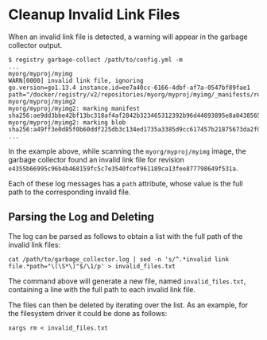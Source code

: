 # Cleanup Invalid Link Files

When an invalid link file is detected, a warning will appear in the garbage
collector output.

```shell
$ registry garbage-collect /path/to/config.yml -m
...
myorg/myproj/myimg
WARN[0000] invalid link file, ignoring                   go.version=go1.13.4 instance.id=ee7a40cc-6166-4dbf-af7a-0547bf89fae1 path="/docker/registry/v2/repositories/myorg/myproj/myimg/_manifests/revisions/sha256/e4355b66995c96b4b468159fc5c7e3540fcef961189ca13fee877798649f531a/link"
myorg/myproj/myimg2
myorg/myproj/myimg2: marking manifest sha256:ae9dd3bbe42bf13bc318af4af2842b323465312392b96d44893895e8a0438565 
myorg/myproj/myimg2: marking blob sha256:a49ff3e0d85f0b60ddf225db3c134ed1735a3385d9cc617457b21875673da2f0
...
```

In the example above, while scanning the `myorg/myproj/myimg` image, the 
garbage collector found an invalid link file for revision 
`e4355b66995c96b4b468159fc5c7e3540fcef961189ca13fee877798649f531a`. 

Each of these log messages has a `path` attribute, whose value is the full
path to the corresponding invalid file. 

## Parsing the Log and Deleting

The log can be parsed as follows to obtain a list with the full path of the
invalid link files:

```shell
cat /path/to/garbage_collector.log | sed -n 's/^.*invalid link file.*path="\(\S*\)"$/\1/p' > invalid_files.txt
```

The command above will generate a new file, named `invalid_files.txt`,
containing a line with the full path to each invalid link file.

The files can then be deleted by iterating over the list. As an example, for
the filesystem driver it could be done as follows:

```shell
xargs rm < invalid_files.txt
```
